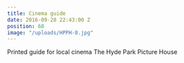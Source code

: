 ```yaml
---
title: Cinema guide
date: 2016-09-28 22:43:00 Z
position: 68
image: "/uploads/HPPH-8.jpg"
---
```


Printed guide for local cinema The Hyde Park Picture House